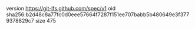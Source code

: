 version https://git-lfs.github.com/spec/v1
oid sha256:b2d48c8a77fc0d0eee57664f7287f151ee707babb5b480649e3f3779378829c7
size 475
